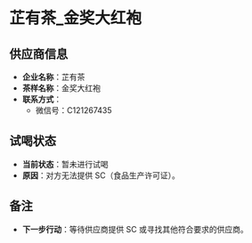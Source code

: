# 芷有茶_金奖大红袍

## 供应商信息
- **企业名称**：芷有茶
- **茶样名称**：金奖大红袍
- **联系方式**：
  - 微信号：C121267435

## 试喝状态
- **当前状态**：暂未进行试喝
- **原因**：对方无法提供 SC（食品生产许可证）。

## 备注
- **下一步行动**：等待供应商提供 SC 或寻找其他符合要求的供应商。